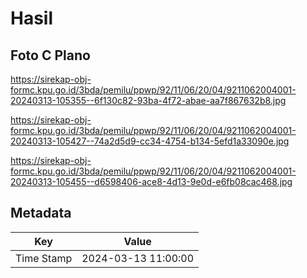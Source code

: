 # Hasil

## Foto C Plano

https://sirekap-obj-formc.kpu.go.id/3bda/pemilu/ppwp/92/11/06/20/04/9211062004001-20240313-105355--6f130c82-93ba-4f72-abae-aa7f867632b8.jpg

https://sirekap-obj-formc.kpu.go.id/3bda/pemilu/ppwp/92/11/06/20/04/9211062004001-20240313-105427--74a2d5d9-cc34-4754-b134-5efd1a33090e.jpg

https://sirekap-obj-formc.kpu.go.id/3bda/pemilu/ppwp/92/11/06/20/04/9211062004001-20240313-105455--d6598406-ace8-4d13-9e0d-e6fb08cac468.jpg


## Metadata

| Key        | Value               |
| ---------- | ------------------- |
| Time Stamp | 2024-03-13 11:00:00 |



